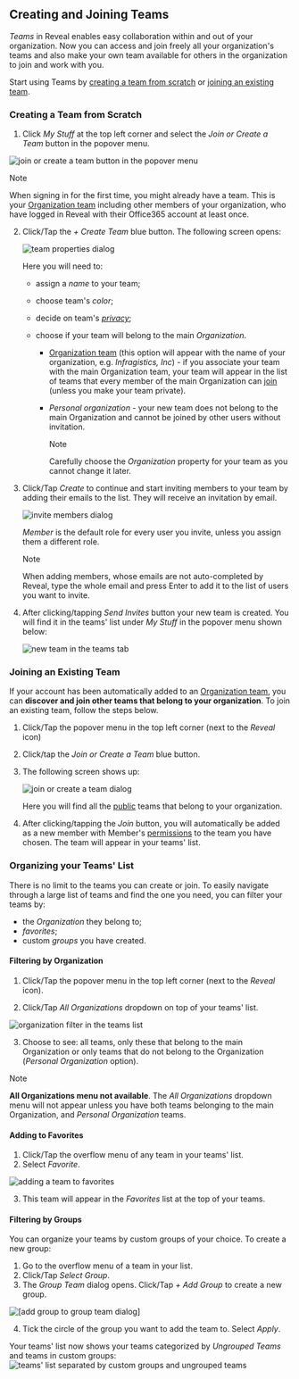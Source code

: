 ## Creating and Joining Teams

*Teams* in Reveal enables easy collaboration within and out of your
organization. Now you can access and join freely all your organization's
teams and also make your own team available for others in the
organization to join and work with you.

Start using Teams by [creating a team from scratch](#create-team-scratch) or [joining an existing team](#join-team).

<a name='create-team-scratch'></a>
### Creating a Team from Scratch

1.  Click *My Stuff* at the top left corner and select the *Join or Create a Team* button in the popover menu.

  ![join or create a team button in the popover menu](images/button-join-create-team.png)


  >[!NOTE]
  > When signing in for the first time, you might already have a team. This is your [Organization team](index.html#organization-team) including other members of your organization, who have logged in Reveal with their Office365 account at least once.



2.  Click/Tap the *+ Create Team* blue button. The following screen
    opens:

    ![team properties dialog](images/create-team-properties_all.png)

    Here you will need to:

      - assign a *name* to your team;

      - choose team's *color*;

      - decide on team's
        [*privacy*](index.html#team-privacy-levels);

      - choose if your team will belong to the main *Organization*.

          - [Organization team](index.html#organization-team) (this
            option will appear with the name of your organization, e.g.
            *Infragistics, Inc*) - if you associate your team with the
            main Organization team, your team will appear in the list of
            teams that every member of the main Organization can
            [join](#join-team) (unless you make your team private).

          - *Personal organization* - your new team does not belong to
            the main Organization and cannot be joined by other users
            without invitation.

            >[!NOTE]
            >Carefully choose the *Organization* property for your team as you cannot change it later.

3.  Click/Tap *Create* to continue and start inviting members to your team by adding their emails to the list. They will receive an
invitation by email.

    ![invite members dialog](images/team-invite-members.png)

    *Member* is the default role for every user you invite, unless you
    assign them a different role.

    >[!NOTE]
    >When adding members, whose emails are not auto-completed by Reveal, type the whole email and press Enter to add it to the list of users you want to invite.

4.  After clicking/tapping *Send Invites* button your new team is
    created. You will find it in the teams' list under *My Stuff* in the
    popover menu shown below:

    ![new team in the teams tab](images/new-team-created.png)

<a name='join-team'></a>
### Joining an Existing Team

If your account has been automatically added to an [Organization team](index.html#organization-team), you can **discover
and join other teams that belong to your organization**.
To join an existing team, follow the steps below.

1.  Click/Tap the popover menu in the top left corner (next to the
    *Reveal* icon)

2.  Click/tap the *Join or Create a Team* blue button.

3.  The following screen shows up:

    ![join or create a team dialog](images/join-or-create.png)

    Here you will find all the
    [public](index.html#team-privacy-levels) teams that
    belong to your organization.

4.  After clicking/tapping the *Join* button, you will automatically be
    added as a new member with Member's
    [permissions](index.html#members-roles-permissions)
    to the team you have chosen. The team will appear in your teams' list.

### Organizing your Teams' List

There is no limit to the teams you can create or join. To easily navigate through a large list of teams and find the one you need, you can filter your teams by:

* the *Organization* they belong to;
* *favorites*;
* custom *groups* you have created.

#### Filtering by Organization

1.  Click/Tap the popover menu in the top left corner (next to the _Reveal_ icon).

2. Click/Tap _All Organizations_ dropdown on top of your teams' list.

![organization filter in the teams list](images/teams-organization-filter.png)


3. Choose to see: all teams, only these that belong to the main Organization or only teams that do not belong to the Organization (_Personal Organization_ option).

>[!NOTE]
>**All Organizations menu not available**. The _All Organizations_ dropdown menu will not appear unless you have both teams belonging to the main Organization, and _Personal Organization_ teams.


#### Adding to Favorites

1. Click/Tap the overflow menu of any team in your teams' list.
2. Select _Favorite_.

![adding a team to favorites](images/adding-teams-favorites.png)


3. This team will appear in the _Favorites_ list at the top of your teams.

#### Filtering by Groups

You can organize your teams by custom groups of your choice. To create a new group:

1. Go to the overflow menu of a team in your list.
2. Click/Tap _Select Group_.
3. The _Group Team_ dialog opens. Click/Tap _+ Add Group_ to create a new group.

![[add group to group team dialog]](images/group-team-dialog-add-group.png)

4. Tick the circle of the group you want to add the team to. Select _Apply_.

Your teams' list now shows your teams categorized by _Ungrouped Teams_ and teams in custom groups:
![teams' list separated by custom groups and ungrouped teams](images/teams-categorized-by-groups.png)

